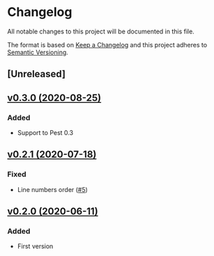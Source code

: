 # Changelog
All notable changes to this project will be documented in this file.

The format is based on [Keep a Changelog](http://keepachangelog.com/)
and this project adheres to [Semantic Versioning](http://semver.org/).

## [Unreleased]

## [v0.3.0 (2020-08-25)](https://github.com/pestphp/pest-plugin-coverage/compare/v0.2.1...v0.3.0)
### Added
- Support to Pest 0.3

## [v0.2.1 (2020-07-18)](https://github.com/pestphp/pest-plugin-coverage/compare/v0.2.0...v0.2.1)
### Fixed
- Line numbers order ([#5](https://github.com/pestphp/pest-plugin-coverage/pull/5))

## [v0.2.0 (2020-06-11)](https://github.com/pestphp/pest-plugin-coverage/commit/0849cf8d394124c21f2370f8e37b4bc272ea07c0)
### Added
- First version
